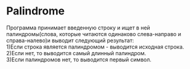 # Palindrome
Программа принимает введенную строку и ищет в ней палиндромы(слова, которые читаются одинаково слева-направо и справа-налево)и выводит следующий результат:<br>
			1)Если строка является палиндромом - выводится исходная строка.<br>
			2)Если нет, то выводится самый длинный палиндром.<br>
			3)Если палиндромов нет, то выводится первый символ.

